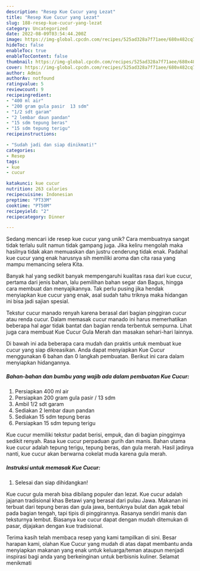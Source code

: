 ```yaml
---
description: "Resep Kue Cucur yang Lezat"
title: "Resep Kue Cucur yang Lezat"
slug: 188-resep-kue-cucur-yang-lezat
category: Uncategorized
date: 2022-08-09T03:54:44.200Z
image: https://img-global.cpcdn.com/recipes/525ad328a7f71aee/680x482cq70/kue-cucur-foto-resep-utama.jpg
hideToc: false
enableToc: true
enableTocContent: false
thumbnail: https://img-global.cpcdn.com/recipes/525ad328a7f71aee/680x482cq70/kue-cucur-foto-resep-utama.jpg
cover: https://img-global.cpcdn.com/recipes/525ad328a7f71aee/680x482cq70/kue-cucur-foto-resep-utama.jpg
author: Admin
authorAv: notfound
ratingvalue: 5
reviewcount: 9
recipeingredient:
- "400 ml air"
- "200 gram gula pasir  13 sdm"
- "1/2 sdt garam"
- "2 lembar daun pandan"
- "15 sdm tepung beras"
- "15 sdm tepung terigu"
recipeinstructions:

- "Sudah jadi dan siap dinikmati!"
categories:
- Resep
tags:
- kue
- cucur

katakunci: kue cucur 
nutrition: 263 calories
recipecuisine: Indonesian
preptime: "PT33M"
cooktime: "PT50M"
recipeyield: "2"
recipecategory: Dinner

---
```





Sedang mencari ide resep kue cucur yang unik? Cara membuatnya sangat tidak terlalu sulit namun tidak gampang juga. Jika keliru mengolah maka hasilnya tidak akan memuaskan dan justru cenderung tidak enak. Padahal kue cucur yang enak harusnya sih memiliki aroma dan cita rasa yang mampu memancing selera Kita.





Banyak hal yang sedikit banyak mempengaruhi kualitas rasa dari kue cucur, pertama dari jenis bahan, lalu pemilihan bahan segar dan Bagus, hingga cara membuat dan menyajikannya. Tak perlu pusing jika hendak menyiapkan kue cucur yang enak,      asal sudah tahu triknya maka hidangan ini bisa jadi sajian spesial.














Tekstur cucur manado renyah karena berasal dari bagian pinggiran cucur atau renda cucur. Dalam memasak cucur manado ini harus memerhatikan beberapa hal agar tidak bantat dan bagian renda terbentuk sempurna. Lihat juga cara membuat Kue Cucur Gula Merah dan masakan sehari-hari lainnya.






Di bawah ini ada beberapa cara mudah dan praktis untuk membuat kue cucur yang siap dikreasikan. Anda dapat menyiapkan Kue Cucur menggunakan 6 bahan dan 0 langkah pembuatan. Berikut ini cara dalam menyiapkan hidangannya.

<!--inarticleads1-->

##### Bahan-bahan dan bumbu yang wajib ada dalam pembuatan Kue Cucur:

1. Persiapkan 400 ml air
1. Persiapkan 200 gram gula pasir / 13 sdm
1. Ambil 1/2 sdt garam
1. Sediakan 2 lembar daun pandan
1. Sediakan 15 sdm tepung beras
1. Persiapkan 15 sdm tepung terigu


Kue cucur memiliki tekstur padat berisi, empuk, dan di bagian pinggirnya sedikit renyah. Rasa kue cucur perpaduan gurih dan manis. Bahan utama kue cucur adalah tepung terigu, tepung beras, dan gula merah. Hasil jadinya nanti, kue cucur akan berwarna cokelat muda karena gula merah. 

<!--inarticleads2-->

##### Instruksi untuk memasak Kue Cucur:


1. Selesai dan siap dihidangkan!

Kue cucur gula merah bisa dibilang populer dan lezat. Kue cucur adalah jajanan tradisional khas Betawi yang berasal dari pulau Jawa. Makanan ini terbuat dari tepung beras dan gula jawa, bentuknya bulat dan agak tebal pada bagian tengah, tapi tipis di pinggirannya. Rasanya sendiri manis dan teksturnya lembut. Biasanya kue cucur dapat dengan mudah ditemukan di pasar, dijajakan dengan kue tradisional. 

Terima kasih telah membaca resep yang kami tampilkan di sini. Besar harapan kami, olahan Kue Cucur yang mudah di atas dapat membantu anda menyiapkan makanan yang enak untuk keluarga/teman ataupun menjadi inspirasi bagi anda yang berkeinginan untuk berbisnis kuliner. Selamat menikmati

